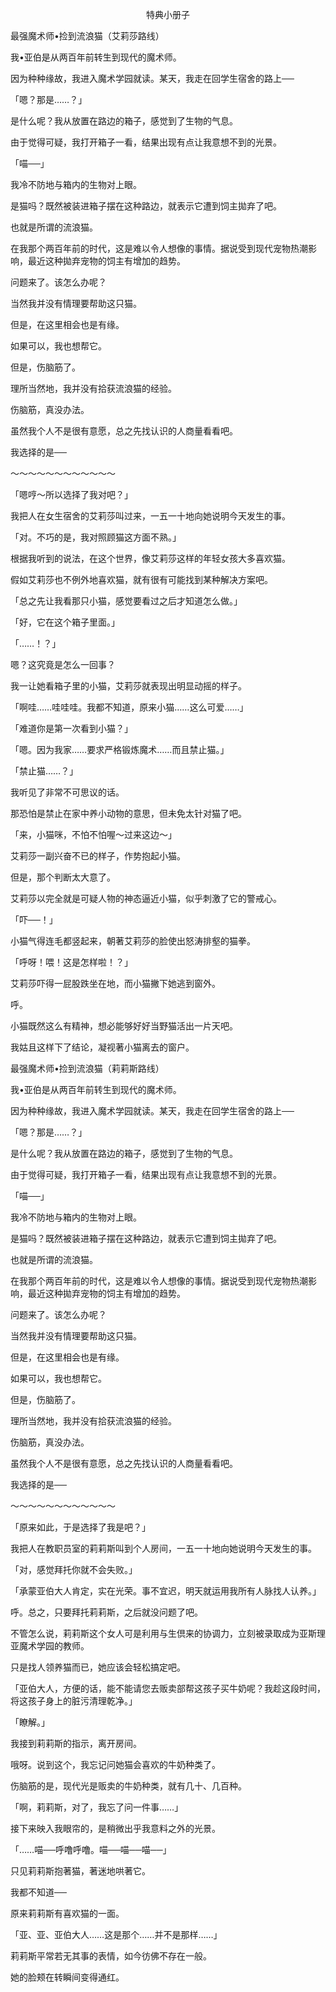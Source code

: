 <p align="center">特典小册子</p>

最强魔术师•捡到流浪猫（艾莉莎路线）

我•亚伯是从两百年前转生到现代的魔术师。

因为种种缘故，我进入魔术学园就读。某天，我走在回学生宿舍的路上──

「嗯？那是……？」

是什么呢？我从放置在路边的箱子，感觉到了生物的气息。

由于觉得可疑，我打开箱子一看，结果出现有点让我意想不到的光景。

「喵──」

我冷不防地与箱内的生物对上眼。

是猫吗？既然被装进箱子摆在这种路边，就表示它遭到饲主拋弃了吧。

也就是所谓的流浪猫。

在我那个两百年前的时代，这是难以令人想像的事情。据说受到现代宠物热潮影响，最近这种拋弃宠物的饲主有增加的趋势。

问题来了。该怎么办呢？

当然我并没有情理要帮助这只猫。

但是，在这里相会也是有缘。

如果可以，我也想帮它。

但是，伤脑筋了。

理所当然地，我并没有拾获流浪猫的经验。

伤脑筋，真没办法。

虽然我个人不是很有意愿，总之先找认识的人商量看看吧。

我选择的是──

～～～～～～～～～～～～

「嗯哼～所以选择了我对吧？」

我把人在女生宿舍的艾莉莎叫过来，一五一十地向她说明今天发生的事。

「对。不巧的是，我对照顾猫这方面不熟。」

根据我听到的说法，在这个世界，像艾莉莎这样的年轻女孩大多喜欢猫。

假如艾莉莎也不例外地喜欢猫，就有很有可能找到某种解决方案吧。

「总之先让我看那只小猫，感觉要看过之后才知道怎么做。」

「好，它在这个箱子里面。」

「……！？」

嗯？这究竟是怎么一回事？

我一让她看箱子里的小猫，艾莉莎就表现出明显动摇的样子。

「啊哇……哇哇哇。我都不知道，原来小猫……这么可爱……」

「难道你是第一次看到小猫？」

「嗯。因为我家……要求严格锻炼魔术……而且禁止猫。」

「禁止猫……？」

我听见了非常不可思议的话。

那恐怕是禁止在家中养小动物的意思，但未免太针对猫了吧。

「来，小猫咪，不怕不怕喔～过来这边～」

艾莉莎一副兴奋不已的样子，作势抱起小猫。

但是，那个判断太大意了。

艾莉莎以完全就是可疑人物的神态逼近小猫，似乎刺激了它的警戒心。

「吓──！」

小猫气得连毛都竖起来，朝著艾莉莎的脸使出怒涛排壑的猫拳。

「呼呀！喂！这是怎样啦！？」

艾莉莎吓得一屁股跌坐在地，而小猫撇下她逃到窗外。

呼。

小猫既然这么有精神，想必能够好好当野猫活出一片天吧。

我姑且这样下了结论，凝视著小猫离去的窗户。

最强魔术师•捡到流浪猫（莉莉斯路线）

我•亚伯是从两百年前转生到现代的魔术师。

因为种种缘故，我进入魔术学园就读。某天，我走在回学生宿舍的路上──

「嗯？那是……？」

是什么呢？我从放置在路边的箱子，感觉到了生物的气息。

由于觉得可疑，我打开箱子一看，结果出现有点让我意想不到的光景。

「喵──」

我冷不防地与箱内的生物对上眼。

是猫吗？既然被装进箱子摆在这种路边，就表示它遭到饲主拋弃了吧。

也就是所谓的流浪猫。

在我那个两百年前的时代，这是难以令人想像的事情。据说受到现代宠物热潮影响，最近这种拋弃宠物的饲主有增加的趋势。

问题来了。该怎么办呢？

当然我并没有情理要帮助这只猫。

但是，在这里相会也是有缘。

如果可以，我也想帮它。

但是，伤脑筋了。

理所当然地，我并没有拾获流浪猫的经验。

伤脑筋，真没办法。

虽然我个人不是很有意愿，总之先找认识的人商量看看吧。

我选择的是──

～～～～～～～～～～～～

「原来如此，于是选择了我是吧？」

我把人在教职员室的莉莉斯叫到个人房间，一五一十地向她说明今天发生的事。

「对，感觉拜托你就不会失败。」

「承蒙亚伯大人肯定，实在光荣。事不宜迟，明天就运用我所有人脉找人认养。」

呼。总之，只要拜托莉莉斯，之后就没问题了吧。

不管怎么说，莉莉斯这个女人可是利用与生倶来的协调力，立刻被录取成为亚斯理亚魔术学园的教师。

只是找人领养猫而已，她应该会轻松搞定吧。

「亚伯大人，方便的话，能不能请您去贩卖部帮这孩子买牛奶呢？我趁这段时间，将这孩子身上的脏污清理乾净。」

「瞭解。」

我接到莉莉斯的指示，离开房间。

哦呀。说到这个，我忘记问她猫会喜欢的牛奶种类了。

伤脑筋的是，现代光是贩卖的牛奶种类，就有几十、几百种。

「啊，莉莉斯，对了，我忘了问一件事……」

接下来映入我眼帘的，是稍微出乎我意料之外的光景。

「……喵──呼噜呼噜。喵──喵──喵──」

只见莉莉斯抱著猫，著迷地哄著它。

我都不知道──

原来莉莉斯有喜欢猫的一面。

「亚、亚、亚伯大人……这是那个……并不是那样……」

莉莉斯平常若无其事的表情，如今彷佛不存在一般。

她的脸颊在转瞬间变得通红。

